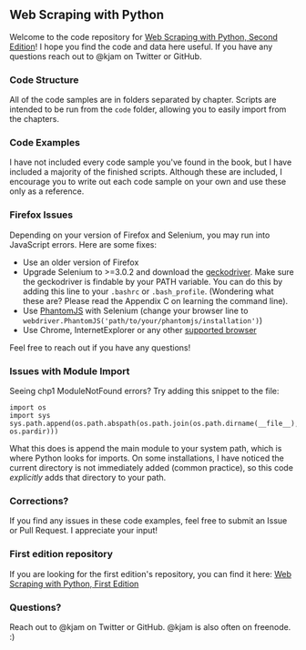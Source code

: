 ## Web Scraping with Python

Welcome to the code repository for [Web Scraping with Python, Second Edition](https://www.packtpub.com/big-data-and-business-intelligence/python-web-scraping-second-edition)! I hope you find the code and data here useful. If you have any questions reach out to @kjam on Twitter or GitHub.

### Code Structure

All of the code samples are in folders separated by chapter. Scripts are intended to be run from the `code` folder, allowing you to easily import from the chapters. 

### Code Examples

I have not included every code sample you've found in the book, but I have included a majority of the finished scripts. Although these are included, I encourage you to write out each code sample on your own and use these only as a reference.

### Firefox Issues

Depending on your version of Firefox and Selenium, you may run into JavaScript errors. Here are some fixes:
 * Use an older version of Firefox
 * Upgrade Selenium to >=3.0.2 and download the [geckodriver](https://github.com/mozilla/geckodriver/releases). Make sure the geckodriver is findable by your PATH variable. You can do this by adding this line to your `.bashrc` or `.bash_profile`. (Wondering what these are? Please read the Appendix C on learning the command line).
 * Use [PhantomJS](http://phantomjs.org/) with Selenium (change your browser line to `webdriver.PhantomJS('path/to/your/phantomjs/installation')`)
 * Use Chrome, InternetExplorer or any other [supported browser](http://www.seleniumhq.org/about/platforms.jsp)

Feel free to reach out if you have any questions!

### Issues with Module Import

Seeing chp1 ModuleNotFound errors? Try adding this snippet to the file:

```
import os
import sys
sys.path.append(os.path.abspath(os.path.join(os.path.dirname(__file__), os.pardir)))
```

What this does is append the main module to your system path, which is where Python looks for imports. On some installations, I have noticed the current directory is not immediately added (common practice), so this code *explicitly* adds that directory to your path. 


### Corrections?

If you find any issues in these code examples, feel free to submit an Issue or Pull Request. I appreciate your input!


### First edition repository

If you are looking for the first edition's repository, you can find it here: [Web Scraping with Python, First Edition](https://bitbucket.org/wswp/)

### Questions?

Reach out to @kjam on Twitter or GitHub. @kjam is also often on freenode. :)
